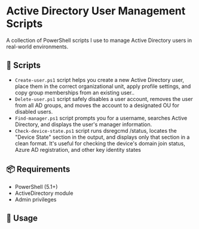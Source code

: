 # Active Directory User Management Scripts

A collection of PowerShell scripts I use to manage Active Directory users in real-world environments.

## 🔧 Scripts

- `Create-user.ps1` script helps you create a new Active Directory user, place them in the correct organizational unit, apply profile settings, and copy group memberships from an existing user..
- `Delete-user.ps1` script safely disables a user account, removes the user from all AD groups, and moves the account to a designated OU for disabled users.
- `Find-manager.ps1` script prompts you for a username, searches Active Directory, and displays the user's manager information.
- `Check-device-state.ps1` script runs dsregcmd /status, locates the "Device State" section in the output, and displays only that section in a clean format. It's useful for checking the device's domain join status, Azure AD registration, and other key identity states

## 📦 Requirements

- PowerShell (5.1+)
- ActiveDirectory module
- Admin privileges

## 🚀 Usage

```powershell

